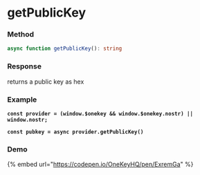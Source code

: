 # getPublicKey

### Method

```typescript
async function getPublicKey(): string 
```

### Response

returns a public key as hex

### Example

<pre class="language-typescript"><code class="lang-typescript"><strong>const provider = (window.$onekey &#x26;&#x26; window.$onekey.nostr) || window.nostr;
</strong><strong>
</strong><strong>const pubkey = async provider.getPublicKey()
</strong></code></pre>

### Demo

{% embed url="https://codepen.io/OneKeyHQ/pen/ExremGa" %}
